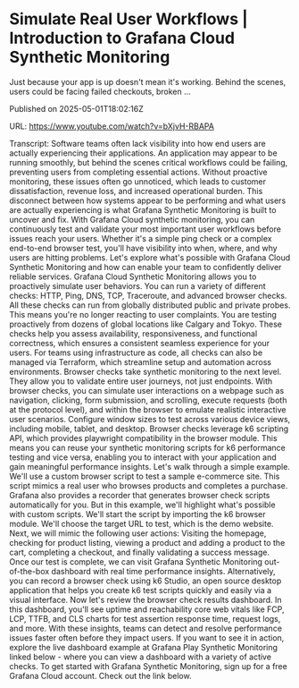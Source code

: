 # Simulate Real User Workflows | Introduction to Grafana Cloud Synthetic Monitoring

Just because your app is up doesn't mean it's working. Behind the scenes, users could be facing failed checkouts, broken ...

Published on 2025-05-01T18:02:16Z

URL: https://www.youtube.com/watch?v=bXjvH-RBAPA

Transcript: Software teams often lack visibility
into how end users are actually experiencing their applications. An application may appear
to be running smoothly, but behind the scenes critical
workflows could be failing, preventing users from
completing essential actions. Without proactive monitoring,
these issues often go unnoticed, which leads to customer
dissatisfaction, revenue loss, and increased operational burden. This disconnect between how systems
appear to be performing and what users are actually experiencing is what Grafana
Synthetic Monitoring is built to uncover and fix. With Grafana
Cloud synthetic monitoring, you can continuously test and validate
your most important user workflows before issues reach your users. Whether it's a simple ping check or
a complex end-to-end browser test, you'll have visibility into when, where,
and why users are hitting problems. Let's explore what's possible with
Grafana Cloud Synthetic Monitoring and how can enable your team to confidently
deliver reliable services. Grafana Cloud Synthetic Monitoring
allows you to proactively simulate user behaviors.
You can run a variety of different checks: HTTP, Ping, DNS, TCP, Traceroute, and
advanced browser checks. All these checks can run from globally
distributed public and private probes. This means you're no longer
reacting to user complaints. You are testing proactively from dozens
of global locations like Calgary and Tokyo. These checks help you assess
availability, responsiveness, and functional correctness, which ensures a consistent
seamless experience for your users. For teams using infrastructure as code, all checks can also be
managed via Terraform, which streamline setup and
automation across environments. Browser checks take synthetic
monitoring to the next level. They allow you to validate entire
user journeys, not just endpoints. With browser checks, you can simulate user interactions
on a webpage such as navigation, clicking, form submission, and scrolling, execute requests (both
at the protocol level), and within the browser to emulate
realistic interactive user scenarios. Configure window sizes to test across
various device views, including mobile, tablet, and desktop.
Browser checks leverage k6 scripting API, which provides playwright
compatibility in the browser module. This means you can reuse your synthetic
monitoring scripts for k6 performance testing and vice versa, enabling you to interact
with your application and
gain meaningful performance insights. Let's walk
through a simple example. We'll use a custom browser script
to test a sample e-commerce site. This script mimics a real user who
browses products and completes a purchase. Grafana also provides a recorder
that generates browser check scripts automatically for you.
But in this example, we'll highlight what's
possible with custom scripts. We'll start the script by
importing the k6 browser module. We'll choose the target URL to test,
which is the demo website. Next, we will mimic the following user
actions: Visiting the homepage, checking for product listing, viewing a product and adding a product
to the cart, completing a checkout, and finally validating a success message.
Once our test is complete, we can visit Grafana Synthetic Monitoring
out-of-the-box dashboard with real time performance insights. Alternatively, you can record a browser
check using k6 Studio, an open source desktop application that
helps you create k6 test scripts quickly and easily via a visual interface. Now let's review the browser check
results dashboard. In this dashboard, you'll see uptime and
reachability core web vitals like FCP, LCP, TTFB, and CLS charts
for test assertion response time, request logs, and more.
With these insights, teams can detect and resolve performance
issues faster often before they impact users. If you want to see it in action, explore the live dashboard example at
Grafana Play Synthetic Monitoring linked below - where you can view a dashboard
with a variety of active checks. To get started with Grafana
Synthetic Monitoring, sign up for a free Grafana Cloud
account. Check out the link below.


